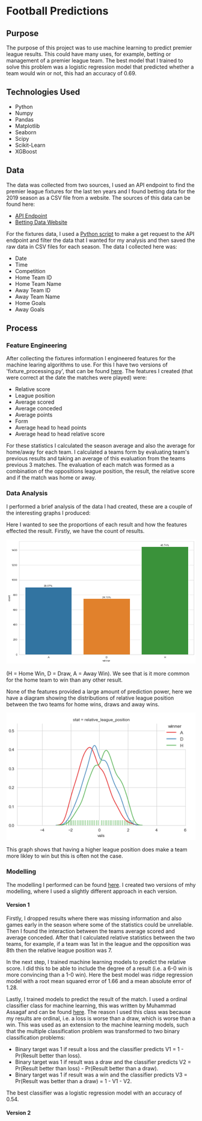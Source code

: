 # Football Predictions

## Purpose

The purpose of this project was to use machine learning to predict premier league results. This could have many uses, for example, betting or management of a premier league team. The best model that I trained to solve this problem was a logistic regression model that predicted whether a team would win or not, this had an accuracy of 0.69.

## Technologies Used

- Python
- Numpy
- Pandas
- Matplotlib
- Seaborn
- Scipy
- Scikit-Learn
- XGBoost

## Data

The data was collected from two sources, I used an API endpoint to find the premier league fixtures for the last ten years and I found betting data for the 2019 season as a CSV file from a website. The sources of this data can be found here:

- [API Endpoint](https://www.api-football.com/)
- [Betting Data Website](https://www.football-data.co.uk/englandm.php)

For the fixtures data, I used a [Python script](scripts/match_results_api.py) to make a get request to the API endpoint and filter the data that I wanted for my analysis and then saved the raw data in CSV files for each season. The data I collected here was:

- Date
- Time
- Competition
- Home Team ID
- Home Team Name
- Away Team ID
- Away Team Name
- Home Goals
- Away Goals

[//]: # (Betting data info)

## Process

### Feature Engineering

After collecting the fixtures information I engineered features for the machine learing algorithms to use. For this I have two versions of 'fixture_processing.py', that can be found [here](scripts). The features I created (that were correct at the date the matches were played) were:

- Relative score
- League position
- Average scored
- Average conceded
- Average points
- Form
- Average head to head points
- Average head to head relative score

For these statistics I calculated the season average and also the average for home/away for each team. I calculated a teams form by evaluating team's previous results and taking an average of this evaluation from the teams previous 3 matches. The evaluation of each match was formed as a combination of the oppositions league position, the result, the relative score and if the match was home or away.

### Data Analysis

I performed a brief analysis of the data I had created, these are a couple of the interesting graphs I produced:

Here I wanted to see the proportions of each result and how the features effected the result. Firstly, we have the count of results.

<img src='images/result_count.png'/>

(H = Home Win, D = Draw, A = Away Win). We see that is it more common for the home team to win than any other result.

None of the features provided a large amount of prediction power, here we have a diagram showing the distributions of relative league position between the two teams for home wins, draws and away wins.

<img src='images/results_league_position_dist.png' width=600/>

This graph shows that having a higher league position does make a team more likley to win but this is often not the case.

### Modelling

The modelling I performed can be found [here](notebooks). I created two versions of mhy modelling, where I used a slightly different approach in each version.

#### Version 1

Firstly, I dropped results where there was missing information and also games early in the season where some of the statistics could be unreliable. Then I found the interaction between the teams average scored and average conceded. After that I calculated relative statistics between the two teams, for example, if a team was 1st in the league and the opposition was 8th then the relative league position was 7.

In the next step, I trained machine learning models to predict the relative score. I did this to be able to include the degree of a result (i.e. a 6-0 win is more convincing than a 1-0 win). Here the best model was ridge regression model with a root mean squared error of 1.66 and a mean absolute error of 1.28.

Lastly, I trained models to predict the result of the match. I used a ordinal classifier class for machine learning, this was written by Muhammad Assagaf and can be found [here](https://towardsdatascience.com/simple-trick-to-train-an-ordinal-regression-with-any-classifier-6911183d2a3c). The reason I used this class was because my results are ordinal, i.e. a loss is worse than a draw, which is worse than a win. This was used as an extension to the machine learning models, such that the multiple classification problem was transformed to two binary classification problems: 

- Binary target was 1 if result a loss and the classifier predicts V1 = 1 - Pr(Result better than loss).
- Binary target was 1 if result was a draw and the classifier predicts V2 = Pr(Result better than loss) - Pr(Result better than a draw).
- Binary target was 1 if result was a win and the classifier predicts V3 = Pr(Result was better than a draw) = 1 - V1 - V2.

The best classifier was a logistic regression model with an accuracy of 0.54.

#### Version 2
